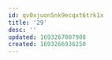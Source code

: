 ```yaml
---
id: qv0xjuon5nk9ecqxt6trk1x
title: '29'
desc: ''
updated: 1693267007908
created: 1693266936250
---
```

